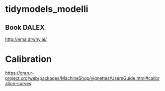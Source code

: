 # tidymodels_modelli


## Book DALEX
http://ema.drwhy.ai/


# Calibration

https://cran.r-project.org/web/packages/MachineShop/vignettes/UsersGuide.html#calibration-curves
